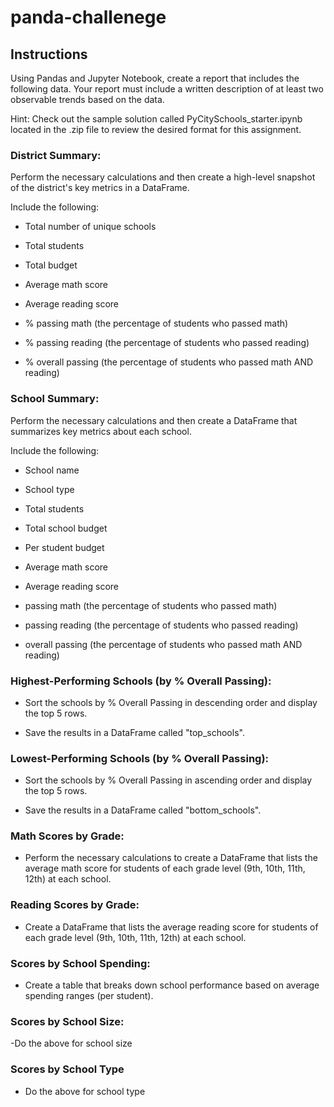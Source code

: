 # panda-challenege
## Instructions
Using Pandas and Jupyter Notebook, create a report that includes the following data. Your report must include a written description of at least two observable trends based on the data.

Hint: Check out the sample solution called PyCitySchools_starter.ipynb located in the .zip file to review the desired format for this assignment.

### District Summary:
Perform the necessary calculations and then create a high-level snapshot of the district's key metrics in a DataFrame.

Include the following:

- Total number of unique schools

- Total students

- Total budget

- Average math score

- Average reading score

- % passing math (the percentage of students who passed math)

- % passing reading (the percentage of students who passed reading)

- % overall passing (the percentage of students who passed math AND reading)

### School Summary:
Perform the necessary calculations and then create a DataFrame that summarizes key metrics about each school.

Include the following:

- School name

- School type

- Total students

- Total school budget

- Per student budget

- Average math score

- Average reading score

- passing math (the percentage of students who passed math)

- passing reading (the percentage of students who passed reading)

- overall passing (the percentage of students who passed math AND reading)

### Highest-Performing Schools (by % Overall Passing):
- Sort the schools by % Overall Passing in descending order and display the top 5 rows.

- Save the results in a DataFrame called "top_schools".

### Lowest-Performing Schools (by % Overall Passing):
- Sort the schools by % Overall Passing in ascending order and display the top 5 rows.

- Save the results in a DataFrame called "bottom_schools".

### Math Scores by Grade:
- Perform the necessary calculations to create a DataFrame that lists the average math score for students of each grade level (9th, 10th, 11th, 12th) at each school.

### Reading Scores by Grade:
- Create a DataFrame that lists the average reading score for students of each grade level (9th, 10th, 11th, 12th) at each school.

### Scores by School Spending:
- Create a table that breaks down school performance based on average spending ranges (per student).

### Scores by School Size:
-Do the above for school size
### Scores by School Type
- Do the above for school type

